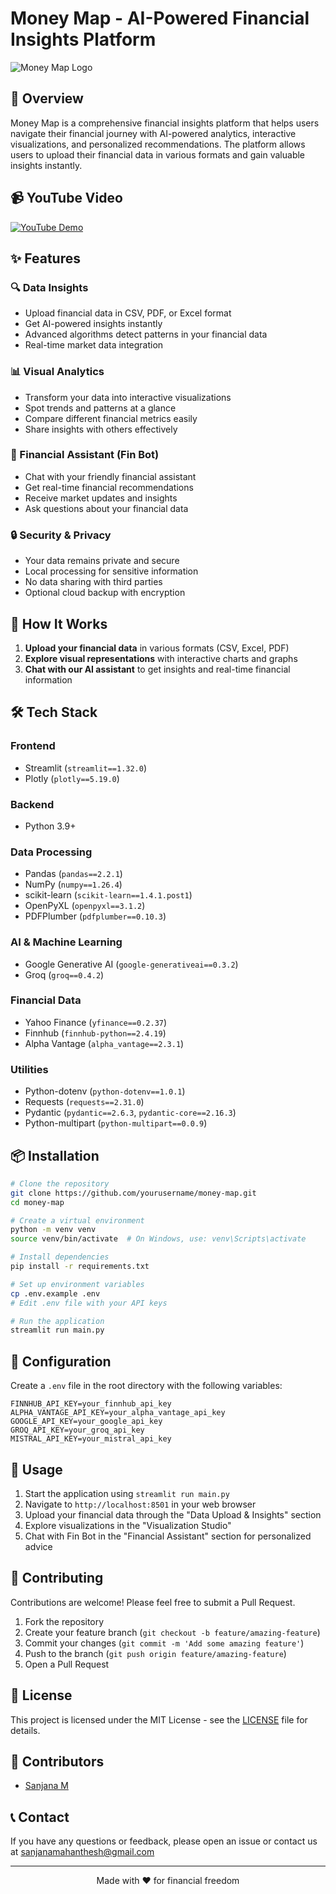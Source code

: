 # Money Map - AI-Powered Financial Insights Platform

![Money Map Logo](https://img.pikbest.com/wp/202408/stock-market-trend-3d-render-of-an-upward-trending-graph-with-growth-coins-and-investing-icon_9747276.jpg!w700wp)

## 🌟 Overview

Money Map is a comprehensive financial insights platform that helps users navigate their financial journey with AI-powered analytics, interactive visualizations, and personalized recommendations. The platform allows users to upload their financial data in various formats and gain valuable insights instantly.

## 📹 YouTube Video

[![YouTube Demo](https://img.shields.io/badge/YouTube-Watch%20Demo-red?style=for-the-badge&logo=youtube)](https://www.youtube.com/shorts/hAp24Rc1tAE)

## ✨ Features

### 🔍 Data Insights
- Upload financial data in CSV, PDF, or Excel format
- Get AI-powered insights instantly
- Advanced algorithms detect patterns in your financial data
- Real-time market data integration

### 📊 Visual Analytics
- Transform your data into interactive visualizations
- Spot trends and patterns at a glance
- Compare different financial metrics easily
- Share insights with others effectively

### 💬 Financial Assistant (Fin Bot)
- Chat with your friendly financial assistant
- Get real-time financial recommendations
- Receive market updates and insights
- Ask questions about your financial data

### 🔒 Security & Privacy
- Your data remains private and secure
- Local processing for sensitive information
- No data sharing with third parties
- Optional cloud backup with encryption

## 🚀 How It Works

1. **Upload your financial data** in various formats (CSV, Excel, PDF)
2. **Explore visual representations** with interactive charts and graphs
3. **Chat with our AI assistant** to get insights and real-time financial information

## 🛠️ Tech Stack

### Frontend
- Streamlit (`streamlit==1.32.0`)
- Plotly (`plotly==5.19.0`)

### Backend
- Python 3.9+

### Data Processing
- Pandas (`pandas==2.2.1`)
- NumPy (`numpy==1.26.4`)
- scikit-learn (`scikit-learn==1.4.1.post1`)
- OpenPyXL (`openpyxl==3.1.2`)
- PDFPlumber (`pdfplumber==0.10.3`)

### AI & Machine Learning
- Google Generative AI (`google-generativeai==0.3.2`)
- Groq (`groq==0.4.2`)

### Financial Data
- Yahoo Finance (`yfinance==0.2.37`)
- Finnhub (`finnhub-python==2.4.19`)
- Alpha Vantage (`alpha_vantage==2.3.1`)

### Utilities
- Python-dotenv (`python-dotenv==1.0.1`)
- Requests (`requests==2.31.0`)
- Pydantic (`pydantic==2.6.3`, `pydantic-core==2.16.3`)
- Python-multipart (`python-multipart==0.0.9`)

## 📦 Installation

```bash
# Clone the repository
git clone https://github.com/yourusername/money-map.git
cd money-map

# Create a virtual environment
python -m venv venv
source venv/bin/activate  # On Windows, use: venv\Scripts\activate

# Install dependencies
pip install -r requirements.txt

# Set up environment variables
cp .env.example .env
# Edit .env file with your API keys

# Run the application
streamlit run main.py 
```

## 🔧 Configuration

Create a `.env` file in the root directory with the following variables:

```
FINNHUB_API_KEY=your_finnhub_api_key
ALPHA_VANTAGE_API_KEY=your_alpha_vantage_api_key
GOOGLE_API_KEY=your_google_api_key
GROQ_API_KEY=your_groq_api_key
MISTRAL_API_KEY=your_mistral_api_key
```

## 📝 Usage

1. Start the application using `streamlit run main.py`
2. Navigate to `http://localhost:8501` in your web browser
3. Upload your financial data through the "Data Upload & Insights" section
4. Explore visualizations in the "Visualization Studio"
5. Chat with Fin Bot in the "Financial Assistant" section for personalized advice

## 🤝 Contributing

Contributions are welcome! Please feel free to submit a Pull Request.

1. Fork the repository
2. Create your feature branch (`git checkout -b feature/amazing-feature`)
3. Commit your changes (`git commit -m 'Add some amazing feature'`)
4. Push to the branch (`git push origin feature/amazing-feature`)
5. Open a Pull Request

## 📄 License

This project is licensed under the MIT License - see the [LICENSE](LICENSE) file for details.

## 👥 Contributors

- [Sanjana M](https://github.com/Sanjana-m55)

## 📞 Contact

If you have any questions or feedback, please open an issue or contact us at sanjanamahanthesh@gmail.com

---

<p align="center">Made with ❤️ for financial freedom</p>

